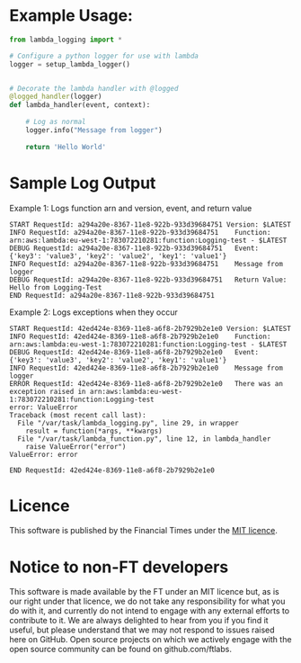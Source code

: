 # Example Usage:

```python
from lambda_logging import *

# Configure a python logger for use with lambda
logger = setup_lambda_logger()


# Decorate the lambda handler with @logged
@logged_handler(logger)
def lambda_handler(event, context):
    
    # Log as normal
    logger.info("Message from logger")
    
    return 'Hello World'
```

# Sample Log Output

Example 1: Logs function arn and version, event, and return value 
```
START RequestId: a294a20e-8367-11e8-922b-933d39684751 Version: $LATEST
INFO RequestId: a294a20e-8367-11e8-922b-933d39684751	Function: arn:aws:lambda:eu-west-1:783072210281:function:Logging-test - $LATEST
DEBUG RequestId: a294a20e-8367-11e8-922b-933d39684751	Event: {'key3': 'value3', 'key2': 'value2', 'key1': 'value1'}
INFO RequestId: a294a20e-8367-11e8-922b-933d39684751	Message from logger
DEBUG RequestId: a294a20e-8367-11e8-922b-933d39684751	Return Value: Hello from Logging-Test
END RequestId: a294a20e-8367-11e8-922b-933d39684751
```

Example 2: Logs exceptions when they occur

```
START RequestId: 42ed424e-8369-11e8-a6f8-2b7929b2e1e0 Version: $LATEST
INFO RequestId: 42ed424e-8369-11e8-a6f8-2b7929b2e1e0	Function: arn:aws:lambda:eu-west-1:783072210281:function:Logging-test - $LATEST
DEBUG RequestId: 42ed424e-8369-11e8-a6f8-2b7929b2e1e0	Event: {'key3': 'value3', 'key2': 'value2', 'key1': 'value1'}
INFO RequestId: 42ed424e-8369-11e8-a6f8-2b7929b2e1e0	Message from logger
ERROR RequestId: 42ed424e-8369-11e8-a6f8-2b7929b2e1e0	There was an exception raised in arn:aws:lambda:eu-west-1:783072210281:function:Logging-test
error: ValueError
Traceback (most recent call last):
  File "/var/task/lambda_logging.py", line 29, in wrapper
    result = function(*args, **kwargs)
  File "/var/task/lambda_function.py", line 12, in lambda_handler
    raise ValueError("error")
ValueError: error

END RequestId: 42ed424e-8369-11e8-a6f8-2b7929b2e1e0
```

# Licence
This software is published by the Financial Times under the [MIT licence](http://opensource.org/licenses/MIT).


# Notice to non-FT developers

This software is made available by the FT under an MIT licence but, as is our right under that licence, we do not take any responsibility for what you do with it, and currently do not intend to engage with any external efforts to contribute to it.  We are always delighted to hear from you if you find it useful, but please understand that we may not respond to issues raised here on GitHub.  Open source projects on which we actively engage with the open source community can be found on github.com/ftlabs.

